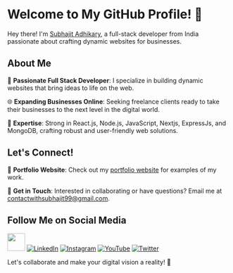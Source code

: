 # Welcome to My GitHub Profile! 🚀

Hey there! I'm [Subhajit Adhikary](https://www.linkedin.com/in/subhajit-adhikary/), a full-stack developer from India passionate about crafting dynamic websites for businesses.

## About Me

🌟 **Passionate Full Stack Developer**: I specialize in building dynamic websites that bring ideas to life on the web.

🌐 **Expanding Businesses Online**: Seeking freelance clients ready to take their businesses to the next level in the digital world.

💼 **Expertise**: Strong in React.js, Node.js, JavaScript, Nextjs, ExpressJs, and MongoDB, crafting robust and user-friendly web solutions.

## Let's Connect!

🔗 **Portfolio Website**: Check out my [portfolio website](https://personal-portfolio-subhajit.vercel.app/) for examples of my work.

📧 **Get in Touch**: Interested in collaborating or have questions? Email me at [contactwithsubhajit99@gmail.com](mailto:contactwithsubhajit99@gmail.com).

## Follow Me on Social Media

[<img src="https://img.shields.io/badge/Facebook-1877F2?style=for-the-badge&logo=facebook&logoColor=white" width="40" height="40">](https://www.facebook.com/webdevsubhajit)
[![LinkedIn](https://img.shields.io/badge/LinkedIn-0077B5?style=for-the-badge&logo=linkedin&logoColor=white)](https://www.linkedin.com/in/subhajit-adhikary/)
[![Instagram](https://img.shields.io/badge/Instagram-E4405F?style=for-the-badge&logo=instagram&logoColor=white)](https://www.instagram.com/subhajit__adhikary/)
[![YouTube](https://img.shields.io/badge/YouTube-FF0000?style=for-the-badge&logo=youtube&logoColor=white)](https://www.youtube.com/@subhajitadhikary-99)
[![Twitter](https://img.shields.io/badge/Twitter-1DA1F2?style=for-the-badge&logo=twitter&logoColor=white)](https://twitter.com/Subhajit__1999)

Let's collaborate and make your digital vision a reality! 🌟
